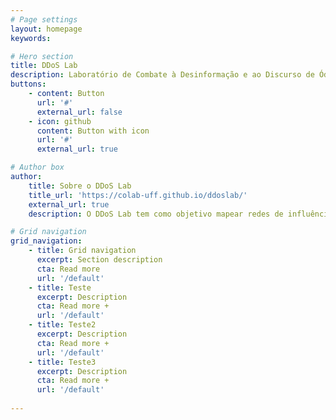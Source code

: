 ```yaml
---
# Page settings
layout: homepage
keywords:

# Hero section
title: DDoS Lab
description: Laboratório de Combate à Desinformação e ao Discurso de Ódio em Sistemas de Comunicação em Rede
buttons:
    - content: Button
      url: '#'
      external_url: false
    - icon: github
      content: Button with icon
      url: '#'
      external_url: true

# Author box
author:
    title: Sobre o DDoS Lab
    title_url: 'https://colab-uff.github.io/ddoslab/'
    external_url: true
    description: O DDoS Lab tem como objetivo mapear redes de influência e identificar dinâmicas de ação política que estejam associadas à disseminação de desinformação e discurso de ódio, comportamentos inautênticos e agendas antidemocráticas.

# Grid navigation
grid_navigation:
    - title: Grid navigation
      excerpt: Section description
      cta: Read more
      url: '/default'
    - title: Teste
      excerpt: Description
      cta: Read more +
      url: '/default'
    - title: Teste2
      excerpt: Description
      cta: Read more +
      url: '/default'
    - title: Teste3
      excerpt: Description
      cta: Read more +
      url: '/default'
      
---
```


